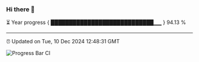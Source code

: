 ### Hi there 👋

⏳ Year progress { ████████████████████████████▁▁ } 94.13 %

---

⏰ Updated on Tue, 10 Dec 2024 12:48:31 GMT

![Progress Bar CI](https://github.com/ZhaoGui/ZhaoGui/workflows/Progress%20Bar%20CI/badge.svg)
